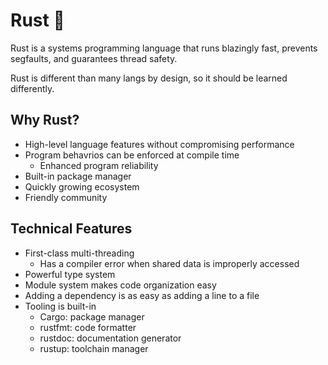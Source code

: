 # Rust 🦀

Rust is a systems programming language that runs blazingly fast, prevents segfaults, and guarantees thread safety.

Rust is different than many langs by design, so it should be learned differently.

## Why Rust?

- High-level language features without compromising performance
- Program behavrios can be enforced at compile time
  - Enhanced program reliability
- Built-in package manager
- Quickly growing ecosystem
- Friendly community

## Technical Features

- First-class multi-threading
  - Has a compiler error when shared data is improperly accessed
- Powerful type system
- Module system makes code organization easy
- Adding a dependency is as easy as adding a line to a file
- Tooling is built-in
  - Cargo: package manager
  - rustfmt: code formatter
  - rustdoc: documentation generator
  - rustup: toolchain manager
